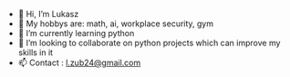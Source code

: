 - 👋 Hi, I’m Lukasz
- 👀 My hobbys are: math, ai, workplace security, gym
- 🌱 I’m currently learning python
- 💞️ I’m looking to collaborate on python projects which can improve my skills in it
- 📫 Contact : l.zub24@gmail.com

<!---
Lzu24/Lzu24 is a ✨ special ✨ repository because its `README.md` (this file) appears on your GitHub profile.
You can click the Preview link to take a look at your changes.
--->
